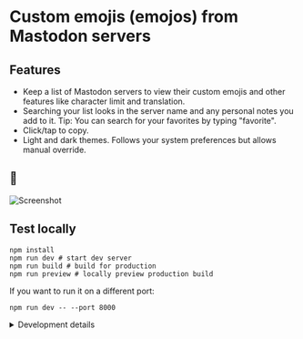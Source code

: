 # Custom emojis (emojos) from Mastodon servers
  
## Features

- Keep a list of Mastodon servers to view their custom emojis and other features like character limit and translation.
- Searching your list looks in the server name and any personal notes you add to it. Tip: You can search for your favorites by typing "favorite".
- Click/tap to copy.
- Light and dark themes. Follows your system preferences but allows manual override.

## 📸

![Screenshot](https://i.imgur.com/UNum05Y.png)

## Test locally
```shell
npm install
npm run dev # start dev server
npm run build # build for production
npm run preview # locally preview production build
```

If you want to run it on a different port:
```shell
npm run dev -- --port 8000
```

<details> 
<summary>Development details</summary>

This app was bootstrapped with Vite as the bundler and dev server and the React template:
```shell
npm create vite@latest name-of-your-project -- --template react
# follow prompts
cd <your new project directory>
npm install <your dependencies>
npm run dev
```

## Service Worker

### With [Vite Plugin PWA](https://vite-pwa-org.netlify.app/guide/)

The plugin was used to: 
- Generate the manifest.
- Configure the manifest with a link in the `head` of the app entry point.
- Generate a service worker.
- Generate a script to register the sw.
See [here](https://github.com/vite-pwa/vite-plugin-pwa/blob/main/src/types.ts) for details on the plugin options.  

Look into:  
- `workbox: Partial<GenerateSWOptions>`. The `GenerateSWOptions` schema is imported from [`workbox-build`](https://github.com/GoogleChrome/workbox/blob/v6/packages/workbox-build/src/schema/GenerateSWOptions.json).

To install the plugin:
```shell
npm i vite-plugin-pwa -D
```
Building the project generates these in the `outDir` (by default `dist`):
```shell
sw.js
workbox-<hash>.js
```
and these in `dist` (always):
```shell
index.html
manifest.webmanifest
registerSW.js # if you choose to generate it
```
`registerSW.js` references `<buildBase>sw.js` (if you choose to generate it)  
`index.html` references `<buildBase>manifest.webmanifest` and `<buildBase>registerSW.js` 
</details>  
